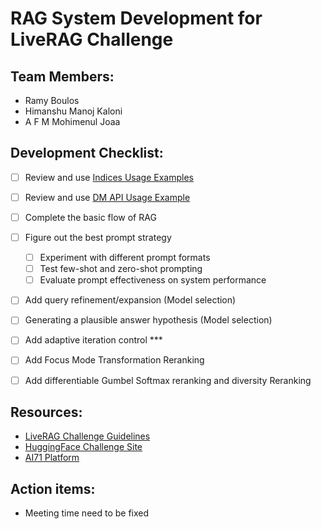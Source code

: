 # RAG System Development for LiveRAG Challenge

## Team Members:
- Ramy Boulos
- Himanshu Manoj Kaloni
- A F M Mohimenul Joaa

## Development Checklist:


  - [ ] Review and use [Indices Usage Examples](Operational_Instructions/Indices_Usage_Examples_for_LiveRAG.ipynb)
  - [ ] Review and use [DM API Usage Example](Operational_Instructions/DM_API_usage_example.ipynb)
  - [ ] Complete the basic flow of RAG
  - [ ] Figure out the best prompt strategy
       - [ ] Experiment with different prompt formats
       - [ ] Test few-shot and zero-shot prompting
       - [ ] Evaluate prompt effectiveness on system performance
  - [ ] Add query refinement/expansion (Model selection)
  - [ ] Generating a plausible answer hypothesis (Model selection)
  - [ ] Add adaptive iteration control ***
  - [ ] Add Focus Mode Transformation Reranking 
  - [ ] Add differentiable Gumbel Softmax reranking and diversity Reranking


## Resources:
- [LiveRAG Challenge Guidelines](https://liverag.tii.ae/challenge-guidelines.php)
- [HuggingFace Challenge Site](https://huggingface.co/spaces/LiveRAG/Challenge)
- [AI71 Platform](https://platform.ai71.ai/documentation)

## Action items:
- Meeting time need to be fixed

